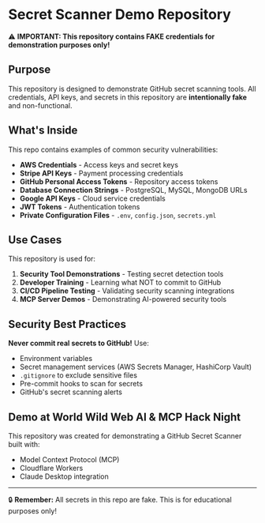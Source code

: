# Secret Scanner Demo Repository

⚠️ **IMPORTANT: This repository contains FAKE credentials for demonstration purposes only!**

## Purpose

This repository is designed to demonstrate GitHub secret scanning tools. All credentials, API keys, and secrets in this repository are **intentionally fake** and non-functional.

## What's Inside

This repo contains examples of common security vulnerabilities:

- **AWS Credentials** - Access keys and secret keys
- **Stripe API Keys** - Payment processing credentials
- **GitHub Personal Access Tokens** - Repository access tokens
- **Database Connection Strings** - PostgreSQL, MySQL, MongoDB URLs
- **Google API Keys** - Cloud service credentials
- **JWT Tokens** - Authentication tokens
- **Private Configuration Files** - `.env`, `config.json`, `secrets.yml`

## Use Cases

This repository is used for:

1. **Security Tool Demonstrations** - Testing secret detection tools
2. **Developer Training** - Learning what NOT to commit to GitHub
3. **CI/CD Pipeline Testing** - Validating security scanning integrations
4. **MCP Server Demos** - Demonstrating AI-powered security tools

## Security Best Practices

**Never commit real secrets to GitHub!** Use:

- Environment variables
- Secret management services (AWS Secrets Manager, HashiCorp Vault)
- `.gitignore` to exclude sensitive files
- Pre-commit hooks to scan for secrets
- GitHub's secret scanning alerts

## Demo at World Wild Web AI & MCP Hack Night

This repository was created for demonstrating a GitHub Secret Scanner built with:
- Model Context Protocol (MCP)
- Cloudflare Workers
- Claude Desktop integration

---

🔒 **Remember:** All secrets in this repo are fake. This is for educational purposes only!
